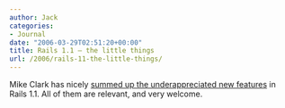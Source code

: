 ```yaml
---
author: Jack
categories:
- Journal
date: "2006-03-29T02:51:20+00:00"
title: Rails 1.1 – the little things
url: /2006/rails-11-the-little-things/
---
```


Mike Clark has nicely [summed up the underappreciated new features][1] in Rails 1.1. All of them are relevant, and very welcome. 

[1]: <http://clarkware.com/cgi/blosxom/2006/03/28#Rails11>